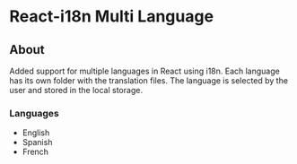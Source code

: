 # React-i18n Multi Language

## About

Added support for multiple languages in React using i18n. Each language has its own folder with the translation files. The language is selected by the user and stored in the local storage.

### Languages

- English
- Spanish
- French
